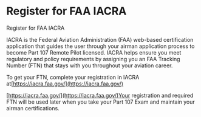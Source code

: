 # Register for FAA IACRA

Register for FAA IACRA

IACRA is the Federal Aviation Administration (FAA) web-based certification application that guides the user through your airman application process to become Part 107 Remote Pilot licensed. IACRA helps ensure you meet regulatory and policy requirements by assigning you an FAA Tracking Number (FTN) that stays with you throughout your aviation career. 


To get your FTN, complete your registration in IACRA at[https://iacra.faa.gov/](https://iacra.faa.gov/)


[https://iacra.faa.gov/](https://iacra.faa.gov/)Your registration and required FTN will be used later when you take your Part 107 Exam and maintain your airman certifications.
